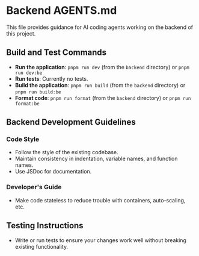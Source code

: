 # Backend AGENTS.md

This file provides guidance for AI coding agents working on the backend of this project.

## Build and Test Commands

- **Run the application**: `pnpm run dev` (from the `backend` directory) or `pnpm run dev:be`
- **Run tests**: Currently no tests.
- **Build the application**: `pnpm run build` (from the `backend` directory) or `pnpm run build:be`
- **Format code**: `pnpm run format` (from the `backend` directory) or `pnpm run format:be`

## Backend Development Guidelines

### Code Style

- Follow the style of the existing codebase.
- Maintain consistency in indentation, variable names, and function names.
- Use JSDoc for documentation.

### Developer's Guide

- Make code stateless to reduce trouble with containers, auto-scaling, etc.

## Testing Instructions

- Write or run tests to ensure your changes work well without breaking existing functionality.
